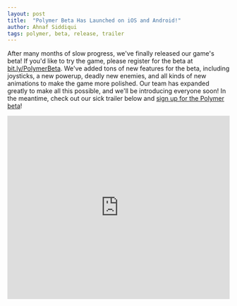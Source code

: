 ```yaml
---
layout: post
title:  "Polymer Beta Has Launched on iOS and Android!"
author: Ahnaf Siddiqui
tags: polymer, beta, release, trailer
---
```

After many months of slow progress, we've finally released our game's beta! If you'd like to try the game, please register for the beta at <a href="https://t.co/oYz8Qu0LnR">bit.ly/PolymerBeta</a>. We've added tons of new features for the beta, including joysticks, a new powerup, deadly new enemies, and all kinds of new animations to make the game more polished. Our team has expanded greatly to make all this possible, and we'll be introducing everyone soon! In the meantime, check out our sick trailer below and <a href="https://t.co/oYz8Qu0LnR">sign up for the Polymer beta</a>!

<iframe width="100%" height="416" align="middle" src="https://www.youtube.com/embed/IGbqpS2ZXUo" frameborder="0" allowfullscreen></iframe>
